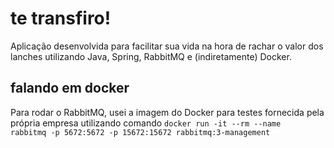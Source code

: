 # te transfiro!
Aplicação desenvolvida para facilitar sua vida na hora de rachar o valor dos lanches utilizando Java, Spring, RabbitMQ e (indiretamente) Docker.

## falando em docker
Para rodar o RabbitMQ, usei a imagem do Docker para testes fornecida pela própria empresa utilizando comando
<code>docker run -it --rm --name rabbitmq -p 5672:5672 -p 15672:15672 rabbitmq:3-management</code>


